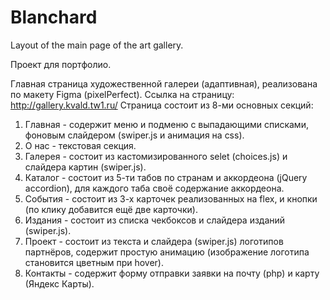 # Blanchard
Layout of the main page of the art gallery.

Проект для портфолио.

Главная страница художественной галереи (адаптивная), реализована по макету Figma (pixelPerfect).
Ссылка на страницу: http://gallery.kvald.tw1.ru/
Страница состоит из 8-ми основных секций:
1) Главная - содержит меню и подменю с выпадающими списками, фоновым слайдером (swiper.js и анимация на css).
2) О нас - текстовая секция.
3) Галерея - состоит из кастомизированного selet (choices.js) и слайдера картин (swiper.js).
4) Каталог - состоит из 5-ти табов по странам и аккордеона (jQuery accordion), для каждого таба своё содержание аккордеона.
5) События - состоит из 3-х карточек реализованных на flex, и кнопки (по клику добавится ещё две карточки).
6) Издания - состоит из списка чекбоксов и слайдера изданий (swiper.js).
7) Проект - состоит из текста и слайдера (swiper.js) логотипов партнёров, содержит простую анимацию (изображение логотипа становится цветным при hover).
8) Контакты - содержит форму отправки заявки на почту (php) и карту (Яндекс Карты).
